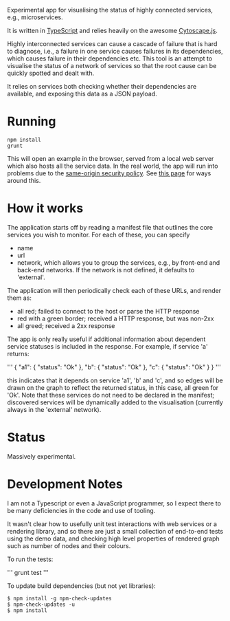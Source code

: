 Experimental app for visualising the status of highly connected services, e.g., microservices.

It is written in [TypeScript](http://www.typescriptlang.org/) and relies heavily on the awesome [Cytoscape.js](http://js.cytoscape.org/).

Highly interconnected services can cause a cascade of failure that is hard to diagnose, i.e., a failure in one service causes failures
in its dependencies, which causes failure in their dependencies etc. This tool is an attempt to visualise the status of a network of services
so that the root cause can be quickly spotted and dealt with.

It relies on services both checking whether their dependencies are available, and exposing this data as a JSON payload.

# Running

```
npm install
grunt
```

This will open an example in the browser, served from a local web server which also hosts all the service data. In the real world,
the app will run into problems due to the [same-origin security policy](http://en.wikipedia.org/wiki/Same-origin_policy). See
[this page](https://blog.nraboy.com/2014/08/bypass-cors-errors-testing-apis-locally/) for ways around this.

# How it works

The application starts off by reading a manifest file that outlines the core services you wish to monitor. For each of these,
you can specify
 - name
 - url
 - network, which allows you to group the services, e.g., by front-end and back-end networks. If the network is not defined, it defaults
   to 'external'.

The application will then periodically check each of these URLs, and render them as:
 - all red; failed to connect to the host or parse the HTTP response
 - red with a green border; received a HTTP response, but was non-2xx
 - all greed; received a 2xx response

The app is only really useful if additional information about dependent service statuses is included in the response. For example,
if service 'a' returns:

'''
{
  "a1": {
    "status": "Ok"
  },
  "b": {
    "status": "Ok"
  },
  "c": {
    "status": "Ok"
  }
}
'''

this indicates that it depends on service 'a1', 'b' and 'c', and so edges will be drawn on the graph to reflect the returned
status, in this case, all green for 'Ok'. Note that these services do not need to be declared in the manifest; discovered services will
be dynamically added to the visualisation (currently always in the 'external' network).

# Status

Massively experimental.

# Development Notes

I am not a Typescript or even a JavaScript programmer, so I expect there to be many deficiencies in the code and use of tooling.

It wasn't clear how to usefully unit test interactions with web services or a rendering library, and so there are just a small
collection of end-to-end tests using the demo data, and checking high level properties of rendered graph such as number of nodes
and their colours.

To run the tests:

'''
grunt test
'''

To update build dependencies (but not yet libraries):

```
$ npm install -g npm-check-updates
$ npm-check-updates -u
$ npm install 
```


